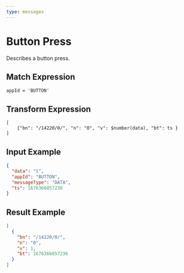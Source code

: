 ```yaml
---
type: messages
---
```


# Button Press

Describes a button press.

## Match Expression

```jsonata
appId = 'BUTTON'
```

## Transform Expression

```jsonata
[
    {"bn": "/14220/0/", "n": "0", "v": $number(data), "bt": ts }
]
```

## Input Example

```json
{
  "data": "1",
  "appId": "BUTTON",
  "messageType": "DATA",
  "ts": 1676366857236
}
```

## Result Example

```json
[
  {
    "bn": "/14220/0/",
    "n": "0",
    "v": 1,
    "bt": 1676366857236
  }
]
```
